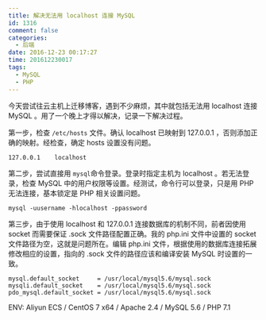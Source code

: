 ```yaml
---
title: 解决无法用 localhost 连接 MySQL
id: 1316
comment: false
categories:
  - 后端
date: 2016-12-23 00:17:27
time: 201612230017
tags:
  - MySQL
  - PHP
---
```


今天尝试往云主机上迁移博客，遇到不少麻烦，其中就包括无法用 localhost 连接 MySQL 。用了一个晚上才得以解决，记录一下解决过程。

第一步，检查 `/etc/hosts` 文件。确认 localhost 已映射到 127.0.0.1 ，否则添加正确的映射。<!--more-->经检查，确定 hosts 设置没有问题。

```
127.0.0.1    localhost
```

第二步，尝试直接用 `mysql`命令登录。登录时指定主机为 localhost 。若无法登录，检查 MySQL 中的用户权限等设置。经测试，命令行可以登录，只是用 PHP 无法连接，基本锁定是 PHP 相关设置问题。

```
mysql -uusername -hlocalhost -ppassword
```

第三步，由于使用 localhost 和 127.0.0.1 连接数据库的机制不同，前者因使用 socket 而需要保证 .sock 文件路径配置正确。我的 php.ini 文件中设置的 socket 文件路径为空，这就是问题所在。编辑 php.ini 文件，根据使用的数据库连接拓展修改相应的设置，指向的 .sock 文件的路径应该和编译安装 MySQL 时设置的一致。

```
mysql.default_socket     = /usr/local/mysql5.6/mysql.sock
mysqli.default_socket    = /usr/local/mysql5.6/mysql.sock
pdo_mysql.default_socket = /usr/local/mysql5.6/mysql.sock
```

ENV: Aliyun ECS / CentOS 7 x64 / Apache 2.4 / MySQL 5.6 / PHP 7.1

 